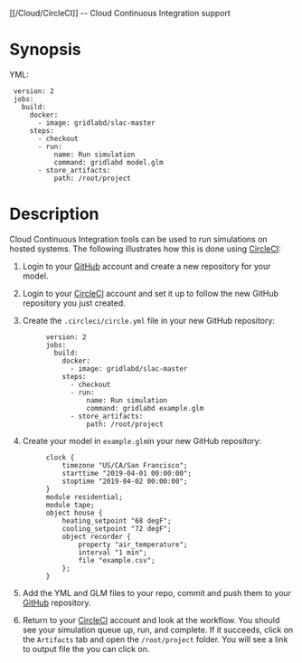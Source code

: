 [[/Cloud/CircleCI]] -- Cloud Continuous Integration support

# Synopsis

YML:

~~~
 version: 2
 jobs:
   build:
     docker:
       - image: gridlabd/slac-master
     steps:
       - checkout
       - run:
           name: Run simulation
           command: gridlabd model.glm
       - store_artifacts:
           path: /root/project
~~~

# Description

Cloud Continuous Integration tools can be used to run simulations on hosted systems.  The following illustrates how this is done using [CircleCI](https://circleci.com/):

1. Login to your [GitHub](https://github.com/) account and create a new repository for your model.  

2. Login to your [CircleCI](https://circleci.com/) account and set it up to follow the new GitHub repository you just created.

3. Create the `.circleci/circle.yml` file in your new GitHub repository:

~~~
         version: 2
         jobs:
           build:
             docker:
               - image: gridlabd/slac-master
             steps:
               - checkout
               - run:
                   name: Run simulation
                   command: gridlabd example.glm
               - store_artifacts:
                   path: /root/project
~~~

4. Create your model in `example.glm`in your new GitHub repository:

~~~
         clock {
             timezone "US/CA/San Francisco";
             starttime "2019-04-01 00:00:00";
             stoptime "2019-04-02 00:00:00";
         }
         module residential;
         module tape;
         object house {
             heating_setpoint "68 degF";
             cooling_setpoint "72 degF";
             object recorder {
                 property "air_temperature";
                 interval "1 min";
                 file "example.csv";
             };
         }
~~~

5. Add the YML and GLM files to your repo, commit and push them to your [GitHub](https://github.com/) repository.

6. Return to your [CircleCI](https://circleci.com/) account and look at the workflow. You should see your simulation queue up, run, and complete.  If it succeeds, click on the `Artifacts` tab and open the `/root/project` folder. You will see a link to output file the you can click on.



